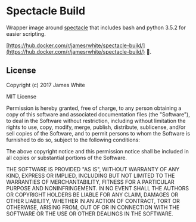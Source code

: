 # Spectacle Build

Wrapper image around [spectacle](https://github.com/sourcey/spectacle) that includes bash and python 3.5.2 for easier scripting.

[https://hub.docker.com/r/jamesrwhite/spectacle-build/](https://hub.docker.com/r/jamesrwhite/spectacle-build/) 🐳.

## License

Copyright (c) 2017 James White

MIT License

Permission is hereby granted, free of charge, to any person obtaining
a copy of this software and associated documentation files (the
"Software"), to deal in the Software without restriction, including
without limitation the rights to use, copy, modify, merge, publish,
distribute, sublicense, and/or sell copies of the Software, and to
permit persons to whom the Software is furnished to do so, subject to
the following conditions:

The above copyright notice and this permission notice shall be
included in all copies or substantial portions of the Software.

THE SOFTWARE IS PROVIDED "AS IS", WITHOUT WARRANTY OF ANY KIND,
EXPRESS OR IMPLIED, INCLUDING BUT NOT LIMITED TO THE WARRANTIES OF
MERCHANTABILITY, FITNESS FOR A PARTICULAR PURPOSE AND
NONINFRINGEMENT. IN NO EVENT SHALL THE AUTHORS OR COPYRIGHT HOLDERS BE
LIABLE FOR ANY CLAIM, DAMAGES OR OTHER LIABILITY, WHETHER IN AN ACTION
OF CONTRACT, TORT OR OTHERWISE, ARISING FROM, OUT OF OR IN CONNECTION
WITH THE SOFTWARE OR THE USE OR OTHER DEALINGS IN THE SOFTWARE.